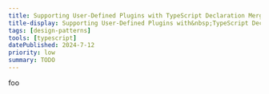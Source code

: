 ```yaml
---
title: Supporting User-Defined Plugins with TypeScript Declaration Merging
title-display: Supporting User-Defined Plugins with&nbsp;TypeScript Declaration Merging
tags: [design-patterns]
tools: [typescript]
datePublished: 2024-7-12
priority: low
summary: TODO
---
```


foo